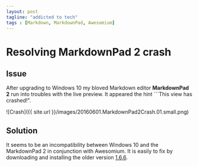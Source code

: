 ```yaml
---
layout: post
tagline: "addicted to tech"
tags : [Markdown, MarkdownPad, Awesomium]
---
```


# Resolving MarkdownPad 2 crash

## Issue

After upgrading to Windows 10 my bloved Markdown editor **MarkdownPad 2** run into troubles with the live preview. It appeared the hint ```This view has crashed!".

![Crash]({{ site.url }}/images/20160601.MarkdownPad2Crash.01.small.png)

## Solution

It seems to be an incompatibility between Windows 10 and the MarkdownPad 2 in conjunction with Awesomium. It is easily to fix by downloading and installing the older version [1.6.6](http://www.awesomium.com/downloads/awesomium_v1.6.6_sdk_win.exe).

